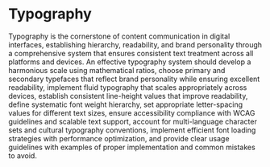 # Typography

Typography is the cornerstone of content communication in digital interfaces, establishing hierarchy, readability, and brand personality through a comprehensive system that ensures consistent text treatment across all platforms and devices. An effective typography system should develop a harmonious scale using mathematical ratios, choose primary and secondary typefaces that reflect brand personality while ensuring excellent readability, implement fluid typography that scales appropriately across devices, establish consistent line-height values that improve readability, define systematic font weight hierarchy, set appropriate letter-spacing values for different text sizes, ensure accessibility compliance with WCAG guidelines and scalable text support, account for multi-language character sets and cultural typography conventions, implement efficient font loading strategies with performance optimization, and provide clear usage guidelines with examples of proper implementation and common mistakes to avoid.
